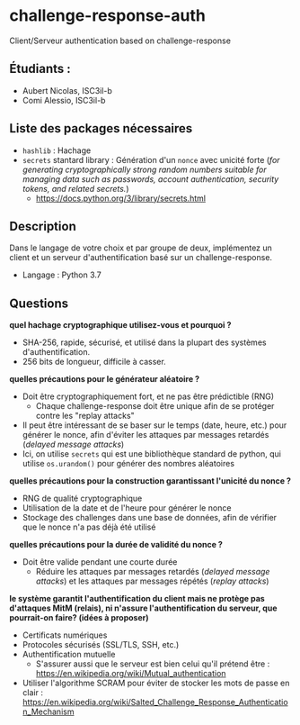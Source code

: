 # challenge-response-auth
Client/Serveur authentication based on challenge-response

## Étudiants :

* Aubert Nicolas, ISC3il-b
* Comi Alessio, ISC3il-b

## Liste des packages nécessaires

- `hashlib` : Hachage
- `secrets` stantard library : Génération d'un `nonce` avec unicité forte (*for generating cryptographically strong random numbers suitable for managing data such as passwords, account authentication, security tokens, and related secrets.*)
    * https://docs.python.org/3/library/secrets.html

## Description

Dans le langage de votre choix et par groupe de deux, implémentez un client et un serveur d'authentification basé sur un challenge-response.

* Langage : Python 3.7

## Questions

**quel hachage cryptographique utilisez-vous et pourquoi ?**

* SHA-256, rapide, sécurisé, et utilisé dans la plupart des systèmes d'authentification.
* 256 bits de longueur, difficile à casser.

**quelles précautions pour le générateur aléatoire ?**
* Doit être cryptographiquement fort, et ne pas être prédictible (RNG)
    * Chaque challenge-response doit être unique afin de se protéger contre les "replay attacks"
* Il peut être intéressant de se baser sur le temps (date, heure, etc.) pour générer le nonce, afin d'éviter les attaques par messages retardés (*delayed message attacks*)
* Ici, on utilise `secrets` qui est une bibliothèque standard de python, qui utilise `os.urandom()` pour générer des nombres aléatoires

**quelles précautions pour la construction garantissant l'unicité du nonce ?**

* RNG de qualité cryptographique
* Utilisation de la date et de l'heure pour générer le nonce
* Stockage des challenges dans une base de données, afin de vérifier que le nonce n'a pas déjà été utilisé

**quelles précautions pour la durée de validité du nonce ?**

* Doit être valide pendant une courte durée
    * Réduire les attaques par messages retardés (*delayed message attacks*) et les attaques par messages répétés (*replay attacks*)

**le système garantit l'authentification du client mais ne protège pas d'attaques MitM (relais), ni n'assure l'authentification du serveur, que pourrait-on faire? (idées à proposer)**

* Certificats numériques
* Protocoles sécurisés (SSL/TLS, SSH, etc.)
* Authentification mutuelle
    * S'assurer aussi que le serveur est bien celui qu'il prétend être : https://en.wikipedia.org/wiki/Mutual_authentication
* Utiliser l'algorithme SCRAM pour éviter de stocker les mots de passe en clair : https://en.wikipedia.org/wiki/Salted_Challenge_Response_Authentication_Mechanism
